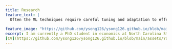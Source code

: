 ```yaml
---
title: Research
feature_text: |
  Often the ML techniques require careful tuning and adaptation to effectively address the specific problems economists are interested in.\
                                                                                                    -Susan Athey & Guido Imbens
feature_image: "https://github.com/ysong126/ysong126.github.io/blob/main/assets/ship.jpeg"
excerpt: I am currently a PhD student in economics at North Carolina State University. My research focuses on applying econometrics and statistical learning methods to economic problems. I have earned a bachelor's degree in math and computer science from the University of Illinois at Champaign.  
[CV](https://github.com/ysong126/ysong126.github.io/blob/main/assets/YangSong_2023.pdf)
---
```


